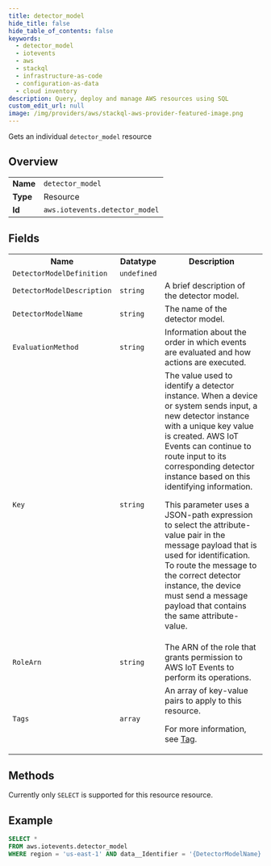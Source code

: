 ```yaml
---
title: detector_model
hide_title: false
hide_table_of_contents: false
keywords:
  - detector_model
  - iotevents
  - aws
  - stackql
  - infrastructure-as-code
  - configuration-as-data
  - cloud inventory
description: Query, deploy and manage AWS resources using SQL
custom_edit_url: null
image: /img/providers/aws/stackql-aws-provider-featured-image.png
---
```

Gets an individual <code>detector_model</code> resource

## Overview
<table><tbody>
<tr><td><b>Name</b></td><td><code>detector_model</code></td></tr>
<tr><td><b>Type</b></td><td>Resource</td></tr>
<tr><td><b>Id</b></td><td><code>aws.iotevents.detector_model</code></td></tr>
</tbody></table>

## Fields
<table><tbody>
<tr><th>Name</th><th>Datatype</th><th>Description</th></tr>
<tr><td><code>DetectorModelDefinition</code></td><td><code>undefined</code></td><td></td></tr><tr><td><code>DetectorModelDescription</code></td><td><code>string</code></td><td>A brief description of the detector model.</td></tr><tr><td><code>DetectorModelName</code></td><td><code>string</code></td><td>The name of the detector model.</td></tr><tr><td><code>EvaluationMethod</code></td><td><code>string</code></td><td>Information about the order in which events are evaluated and how actions are executed.</td></tr><tr><td><code>Key</code></td><td><code>string</code></td><td>The value used to identify a detector instance. When a device or system sends input, a new detector instance with a unique key value is created. AWS IoT Events can continue to route input to its corresponding detector instance based on this identifying information.

This parameter uses a JSON-path expression to select the attribute-value pair in the message payload that is used for identification. To route the message to the correct detector instance, the device must send a message payload that contains the same attribute-value.</td></tr><tr><td><code>RoleArn</code></td><td><code>string</code></td><td>The ARN of the role that grants permission to AWS IoT Events to perform its operations.</td></tr><tr><td><code>Tags</code></td><td><code>array</code></td><td>An array of key-value pairs to apply to this resource.

For more information, see [Tag](https://docs.aws.amazon.com/AWSCloudFormation/latest/UserGuide/aws-properties-resource-tags.html).</td></tr>
</tbody></table>

## Methods
Currently only <code>SELECT</code> is supported for this resource resource.

## Example
```sql
SELECT * 
FROM aws.iotevents.detector_model
WHERE region = 'us-east-1' AND data__Identifier = '{DetectorModelName}'
```

